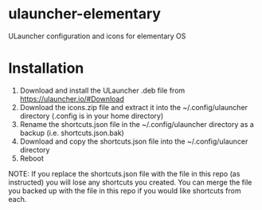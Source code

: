 # ulauncher-elementary
ULauncher configuration and icons for elementary OS

# Installation

1. Download and install the ULauncher .deb file from https://ulauncher.io/#Download
2. Download the icons.zip file and extract it into the ~/.config/ulauncher directory (.config is in your home directory)
3. Rename the shortcuts.json file in the ~/.config/ulauncher directory as a backup (i.e. shortcuts.json.bak)
4. Download and copy the shortcuts.json file into the ~/.config/ulauncer directory
5. Reboot

NOTE: If you replace the shortcuts.json file with the file in this repo (as instructed) you will lose any shortcuts you created. You can merge the file you backed up with the file in this repo if you would like shortcuts from each.
